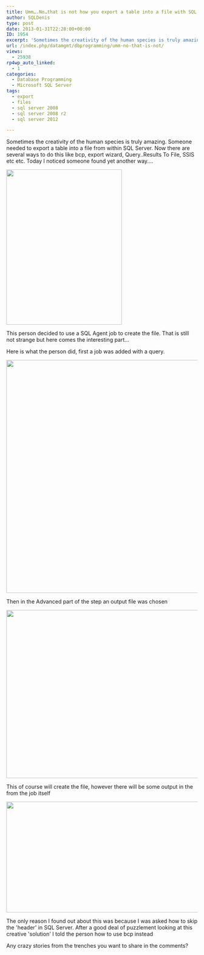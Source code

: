 ```yaml
---
title: Umm….No…that is not how you export a table into a file with SQL Server
author: SQLDenis
type: post
date: 2013-01-31T22:28:00+00:00
ID: 1954
excerpt: 'Sometimes the creativity of the human species is truly amazing. Someone needed to export a table into a file from within SQL Server. Now there are several ways to do this like bcp, export wizard, Query..Results To File, SSIS etc etc. Today I noticed som&hellip;'
url: /index.php/datamgmt/dbprogramming/umm-no-that-is-not/
views:
  - 25938
rp4wp_auto_linked:
  - 1
categories:
  - Database Programming
  - Microsoft SQL Server
tags:
  - export
  - files
  - sql server 2008
  - sql server 2008 r2
  - sql server 2012

---
```

Sometimes the creativity of the human species is truly amazing. Someone needed to export a table into a file from within SQL Server. Now there are several ways to do this like bcp, export wizard, Query..Results To File, SSIS etc etc. Today I noticed someone found yet another way….

<div class="image_block">
  <a href="/wp-content/uploads/blogs/DataMgmt/Denis/ADvent/UmmNo.PNG?mtime=1359677914"><img alt="" src="/wp-content/uploads/blogs/DataMgmt/Denis/ADvent/UmmNo.PNG?mtime=1359677914" width="304" height="409" /></a>
</div>

This person decided to use a SQL Agent job to create the file. That is still not strange but here comes the interesting part…

Here is what the person did, first a job was added with a query.

<div class="image_block">
  <a href="/wp-content/uploads/blogs/DataMgmt/Denis/Oracle/FubarJob.PNG?mtime=1359678193"><img alt="" src="/wp-content/uploads/blogs/DataMgmt/Denis/Oracle/FubarJob.PNG?mtime=1359678193" width="684" height="614" /></a>
</div>

Then in the Advanced part of the step an output file was chosen

<div class="image_block">
  <a href="/wp-content/uploads/blogs/DataMgmt/Denis/Oracle/FubarJobAdvanced.PNG?mtime=1359678202"><img alt="" src="/wp-content/uploads/blogs/DataMgmt/Denis/Oracle/FubarJobAdvanced.PNG?mtime=1359678202" width="512" height="443" /></a>
</div>

This of course will create the file, however there will be some output in the from the job itself

<div class="image_block">
  <a href="/wp-content/uploads/blogs/DataMgmt/Denis/Oracle/FubarJobOutput.PNG?mtime=1359678223"><img alt="" src="/wp-content/uploads/blogs/DataMgmt/Denis/Oracle/FubarJobOutput.PNG?mtime=1359678223" width="666" height="292" /></a>
</div>

The only reason I found out about this was because I was asked how to skip the 'header' in SQL Server. After a good deal of puzzlement looking at this creative 'solution' I told the person how to use bcp instead

Any crazy stories from the trenches you want to share in the comments?